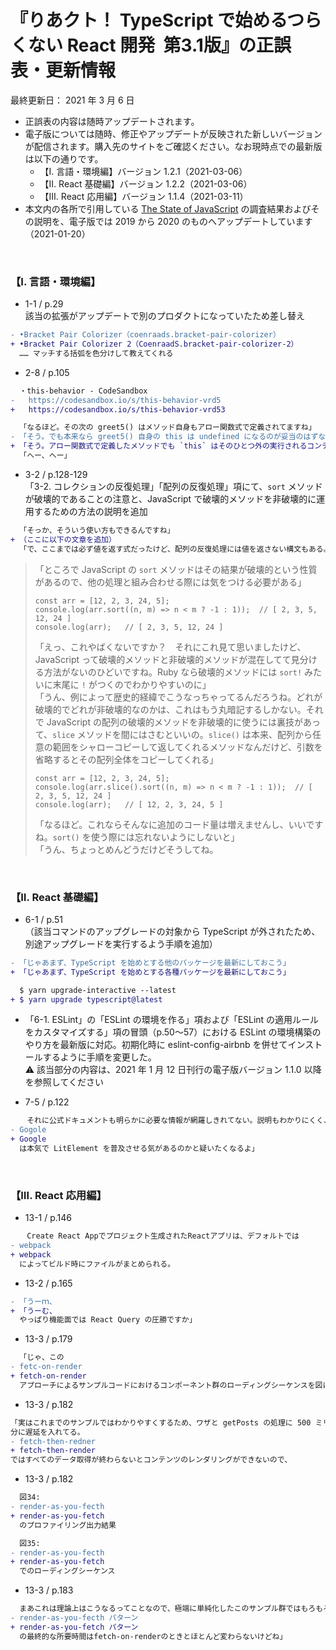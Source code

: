 <!-- markdownlint-disable MD010 MD029 MD032 -->
# 『りあクト！ TypeScript で始めるつらくない React 開発 &nbsp;第3.1版』の正誤表・更新情報

最終更新日： 2021 年 3 月 6 日

- 正誤表の内容は随時アップデートされます。
- 電子版については随時、修正やアップデートが反映された新しいバージョンが配信されます。購入先のサイトをご確認ください。なお現時点での最新版は以下の通りです。
    - 【Ⅰ. 言語・環境編】バージョン 1.2.1（2021-03-06）
    - 【Ⅱ. React 基礎編】バージョン 1.2.2（2021-03-06）
    - 【Ⅲ. React 応用編】バージョン 1.1.4（2021-03-11）
- 本文内の各所で引用している [The State of JavaScript](https://stateofjs.com/) の調査結果およびその説明を、電子版では 2019 から 2020 のものへアップデートしています（2021-01-20）

<br />

### 【Ⅰ. 言語・環境編】

- 1-1 / p.29  
該当の拡張がアップデートで別のプロダクトになっていたため差し替え

```diff
- •Bracket Pair Colorizer（coenraads.bracket-pair-colorizer）
+ •Bracket Pair Colorizer 2（CoenraadS.bracket-pair-colorizer-2）
  …… マッチする括弧を色分けして教えてくれる
```

- 2-8 / p.105

```diff
  ・this-behavior - CodeSandbox
-   https://codesandbox.io/s/this-behavior-vrd5
+   https://codesandbox.io/s/this-behavior-vrd53
```

```diff
  「なるほど。その次の greet5() はメソッド自身もアロー関数式で定義されてますね」
- 「そう。でも本来なら greet5() 自身の this は undefined になるのが妥当のはずなんだけど、アロー関数がクラスのメソッドとして定義されたときだけ、内部で3の一時変数による this の移し替えをしてるみたいなんだよ。だからこれでも greet4() 同様に動作するの。まあアロー関数式が、一般的なオブジェクト指向言語に慣れた人向けに作られたものゆえの特別仕様なんだろうね」
+ 「そう。アロー関数式で定義したメソッドでも `this` はそのひとつ外の実行されるコンテキスト、つまりそれが所属するオブジェクトインスタンスになる。よって `greet5()` 内の `doIt()` における `this` への参照はリレーされてそのオブジェクトインスタンスを指すので、結果的に `greet4()` と同じ動作になるわけ」
  「へー、へー」
```

- 3-2 / p.128-129  
「3-2. コレクションの反復処理」「配列の反復処理」項にて、`sort` メソッドが破壊的であることの注意と、JavaScript で破壊的メソッドを非破壊的に運用するための方法の説明を追加  

```diff
  「そっか、そういう使い方もできるんですね」
+ （ここに以下の文章を追加）
  「で、ここまでは必ず値を返す式だったけど、配列の反復処理には値を返さない構文もある。
```

> 「ところで JavaScript の `sort` メソッドはその結果が破壊的という性質があるので、他の処理と組み合わせる際には気をつける必要がある」
>
> ```
> const arr = [12, 2, 3, 24, 5];
> console.log(arr.sort((n, m) => n < m ? -1 : 1));  // [ 2, 3, 5, 12, 24 ]
> console.log(arr);   // [ 2, 3, 5, 12, 24 ]
> ```
>
> 「えっ、これやばくないですか？　それにこれ見て思いましたけど、JavaScript って破壊的メソッドと非破壊的メソッドが混在してて見分ける方法がないのひどいですね。Ruby なら破壊的メソッドには `sort!` みたいに末尾に `!` がつくのでわかりやすいのに」  
> 「うん、例によって歴史的経緯でこうなっちゃってるんだろうね。どれが破壊的でどれが非破壊的なのかは、これはもう丸暗記するしかない。それで JavaScript の配列の破壊的メソッドを非破壊的に使うには裏技があって、`slice` メソッドを間にはさむといいの。`slice()` は本来、配列から任意の範囲をシャローコピーして返してくれるメソッドなんだけど、引数を省略するとその配列全体をコピーしてくれる」
>
> ```
> const arr = [12, 2, 3, 24, 5];
> console.log(arr.slice().sort((n, m) => n < m ? -1 : 1));  // [ 2, 3, 5, 12, 24 ]
> console.log(arr);   // [ 12, 2, 3, 24, 5 ]
> ```
>
> 「なるほど。これならそんなに追加のコード量は増えませんし、いいですね。`sort()` を使う際には忘れないようにしないと」  
> 「うん、ちょっとめんどうだけどそうしてね。

<br />

### 【Ⅱ. React 基礎編】

- 6-1 / p.51  
（該当コマンドのアップグレードの対象から TypeScript が外されたため、別途アップグレードを実行するよう手順を追加）

```diff
- 「じゃあまず、TypeScript を始めとする他のパッケージを最新にしておこう」
+ 「じゃあまず、TypeScript を始めとする各種パッケージを最新にしておこう」

  $ yarn upgrade-interactive --latest
+ $ yarn upgrade typescript@latest
```

- 「6-1. ESLint」の「ESLint の環境を作る」項および「ESLint の適用ルールをカスタマイズする」項の冒頭（p.50〜57）における ESLint の環境構築のやり方を最新版に対応。初期化時に eslint-config-airbnb を併せてインストールするように手順を変更した。  
:warning: 該当部分の内容は、2021 年 1 月 12 日刊行の電子版バージョン 1.1.0 以降を参照してください

- 7-5 / p.122  

```diff
  　それに公式ドキュメントも明らかに必要な情報が網羅しきれてない。説明もわかりにくく、React や Vue と比べると格段に見劣りする。
- Gogole
+ Google
  は本気で LitElement を普及させる気があるのかと疑いたくなるよ」
```

<br />

### 【Ⅲ. React 応用編】

- 13-1 / p.146

```diff
  　Create React Appでプロジェクト生成されたReactアプリは、デフォルトでは
- webpack
+ webpack
  によってビルド時にファイルがまとめられる。
```

- 13-2 / p.165

```diff
- 「うーｍ、
+ 「うーむ、
  やっぱり機能面では React Query の圧勝ですか」
```

- 13-3 / p.179

```diff
  「じゃ、この
- fetc-on-render
+ fetch-on-render
  アプローチによるサンプルコードにおけるコンポーネント群のローディングシーケンスを図にして見てみよう」
```

- 13-3 / p.182

```diff
「実はこれまでのサンプルではわかりやすくするため、ワザと getPosts の処理に 500 ミリ秒だけ余
分に遅延を入れてる。
- fetch-then-redner
+ fetch-then-render
ではすべてのデータ取得が終わらないとコンテンツのレンダリングができないので、
```

- 13-3 / p.182

```diff
  図34:
- render-as-you-fecth
+ render-as-you-fetch
  のプロファイリング出力結果
```

```diff
  図35:
- render-as-you-fecth
+ render-as-you-fetch
  でのローディングシーケンス
```

- 13-3 / p.183

```diff
  まあこれは理論上はこうなるってことなので、極端に単純化したこのサンプル群ではもろもろのオーバーヘッドもあって、
- render-as-you-fecth パターン
+ render-as-you-fetch パターン
  の最終的な所要時間はfetch-on-renderのときとほとんど変わらないけどね」
```
